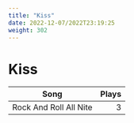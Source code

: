 ```yaml
---
title: "Kiss"
date: 2022-12-07/2022T23:19:25
weight: 302
---
```


# Kiss

 Song | Plays 
----- | -----:
Rock And Roll All Nite | 3
